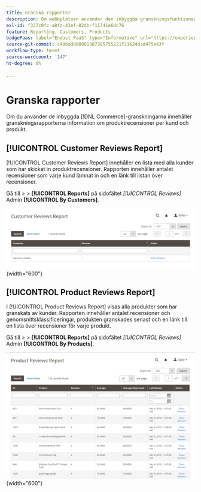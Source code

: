 ```yaml
---
title: Granska rapporter
description: Om webbplatsen använder den inbyggda granskningsfunktionen ger granskningsrapporter information om produktrecensioner per kund och produkt.
exl-id: f337c0fc-a8fd-43ef-82db-f11741e6dc76
feature: Reporting, Customers, Products
badgePaas: label="Endast PaaS" type="Informative" url="https://experienceleague.adobe.com/sv/docs/commerce/user-guides/product-solutions" tooltip="Gäller endast Adobe Commerce i molnprojekt (Adobe-hanterad PaaS-infrastruktur) och lokala projekt."
source-git-commit: c406add80981387305755221f21624dad475e63f
workflow-type: tm+mt
source-wordcount: '147'
ht-degree: 0%

---
```


# Granska rapporter

Om du använder de inbyggda [!DNL Commerce]-granskningarna innehåller granskningsrapporterna information om produktrecensioner per kund och produkt.

## [!UICONTROL Customer Reviews Report]

[!UICONTROL Customer Reviews Report] innehåller en lista med alla kunder som har skickat in produktrecensioner. Rapporten innehåller antalet recensioner som varje kund lämnat in och en länk till listan över recensioner.

Gå till _>_ > **[!UICONTROL Reports]** på sidofältet _[!UICONTROL Reviews]_&#x200B;Admin **[!UICONTROL By Customers]**.

![Granskningsrapport från kunder](./assets/customer-reviews.png){width="600"}

## [!UICONTROL Product Reviews Report]

I [!UICONTROL Product Reviews Report] visas alla produkter som har granskats av kunder. Rapporten innehåller antalet recensioner och genomsnittsklassificeringar, produkten granskades senast och en länk till en lista över recensioner för varje produkt.

Gå till _>_ > **[!UICONTROL Reports]** på sidofältet _[!UICONTROL Reviews]_&#x200B;Admin **[!UICONTROL By Products]**.

![Granskningsrapport per produkt](./assets/product-reviews.png){width="600"}
